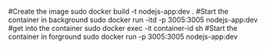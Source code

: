 #Create the image 
sudo docker build -t nodejs-app:dev .
#Start the container in background 
sudo docker run -itd -p 3005:3005 nodejs-app:dev
        #get into the container 
        sudo docker exec -it container-id sh
#Start the container in forground
sudo docker run -p 3005:3005 nodejs-app:dev

